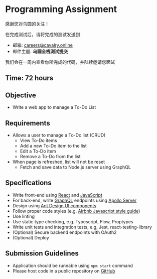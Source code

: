 # Programming Assignment

感谢您对乌圆的关注！

在完成测试后，请将完成的测试发送到

- 邮箱: careers@cavalry.online
- 邮件主题: **乌圆全栈测试提交**

我们会在一周内查看你所完成的代码，并陆续邀请您面试

## Time: 72 hours

## Objective

- Write a web app to manage a To-Do List

## Requirements

- Allows a user to manage a To-Do list (CRUD)
  - View To-Do items
  - Add a new To-Do item to the list
  - Edit a To-Do item
  - Remove a To-Do from the list
- When page is refreshed, list will not be reset
  - Fetch and save data to Node.js server using GraphQL

## Specifications

- Write front-end using [React](https://zh-hans.reactjs.org/docs/getting-started.html) and [JavaScript](https://developer.mozilla.org/zh-CN/docs/Web/JavaScript)
- For back-end, write [GraphQL](https://graphql.cn/learn/) endpoints using [Apollo Server](https://www.apollographql.com/docs/apollo-server/)
- Design using [Ant Design UI components](https://ant.design/index-cn)
- Follow proper code styles (e.g. [Airbnb Javascript style guide](https://github.com/lin-123/javascript))
- Use linting
- Use static type checking, e.g. Typescript, Flow, Proptypes
- Write unit tests and integration tests, e.g, Jest, react-testing-library
- (Optional) Secure backend endpoints with OAuth2
- (Optional) Deploy

## Submission Guidelines

- Application should be runnable using `npm start` command
- Please host code in a public repository on [GitHub](https://github.com/)
